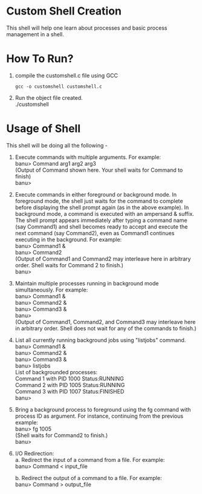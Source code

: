 # Custom Shell Creation
This shell will help one learn about processes and basic process management in a shell.

How To Run?  
===========  
1. compile the customshell.c file using GCC  
   ```
   gcc -o customshell customshell.c  
   ```
2. Run the object file created.  
   ./customshell  


Usage of Shell  
==============  
This shell will be doing all the following -

1. Execute commands with multiple arguments. For example:  
	banu> Command arg1 arg2 arg3  
    (Output of Command shown here. Your shell waits for Command to finish)  
    banu>  
	
2. Execute commands in either foreground or background mode. In foreground mode, the shell just waits for the command to complete before displaying the shell prompt again (as in the above example). In background mode, a command is executed with an ampersand & suffix. The shell prompt appears immediately after typing a command name (say Command1) and shell becomes ready to accept and execute the next command (say Command2), even as Command1 continues executing in the background. For example:  
		banu> Command1 &  
		banu> Command2  
		(Output of Command1 and Command2 may interleave here in arbitrary order. Shell waits for Command 2 to finish.)  
		banu>  
		
3. Maintain multiple processes running in background mode simultaneously. For example:  
		banu> Command1 &  
		banu> Command2 &  
		banu> Command3 &  
		banu>   
		(Output of Command1, Command2, and Command3 may interleave here in arbitrary order. Shell does not wait for any of the commands to finish.)  

		
4. List all currently running background jobs using "listjobs" command.  
		banu> Command1 &  
		banu> Command2 &  
		banu> Command3 &  
		banu> listjobs  
		List of backgrounded processes:  
		Command 1 with PID 1000 Status:RUNNING  
		Command 2 with PID 1005 Status:RUNNING  
		Command 3 with PID 1007 Status:FINISHED  
		banu>  
		
5. Bring a background process to foreground using the fg command with process ID as argument. For instance, continuing from the previous example:  
		banu> fg 1005  
		(Shell waits for Command2 to finish.)  
		banu>  

6. I/O Redirection:  
	a. Redirect the input of a command from a file. For example:  
		banu> Command < input_file  
		
	b. Redirect the output of a command to a file. For example:  
		banu> Command > output_file